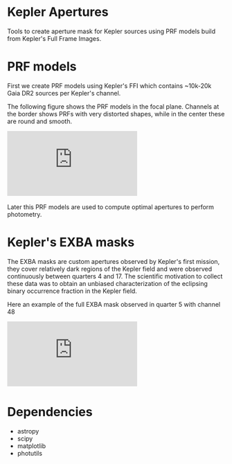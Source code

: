 # Kepler Apertures

Tools to create aperture mask for Kepler sources using PRF models build from Kepler's
Full Frame Images.

# PRF models

First we create PRF models using Kepler's FFI which contains ~10k-20k Gaia DR2 sources per Kepler's channel.

The following figure shows the PRF models in the focal plane. Channels at the border shows PRFs with very distorted shapes, while in the center these are round and smooth.

![PRF Models](https://github.com/jorgemarpa/kepler-apertures/blob/paper-release/figures/focal_plane_prf_model.pdf)

Later this PRF models are used to compute optimal apertures to perform photometry.

# Kepler's EXBA masks

The EXBA masks are custom apertures observed by Kepler's first mission, they cover relatively dark regions of the Kepler field and were observed continuously between quarters 4 and 17. The scientific motivation to collect these data was to obtain an unbiased characterization of the eclipsing binary occurrence fraction in the Kepler field.

Here an example of the full EXBA mask observed in quarter 5 with channel 48

![exba_ch48](https://github.com/jorgemarpa/kepler-apertures/blob/paper-release/figures/EXBA_img_q5_ch48.pdf)

# Dependencies
* astropy
* scipy
* matplotlib
* photutils
